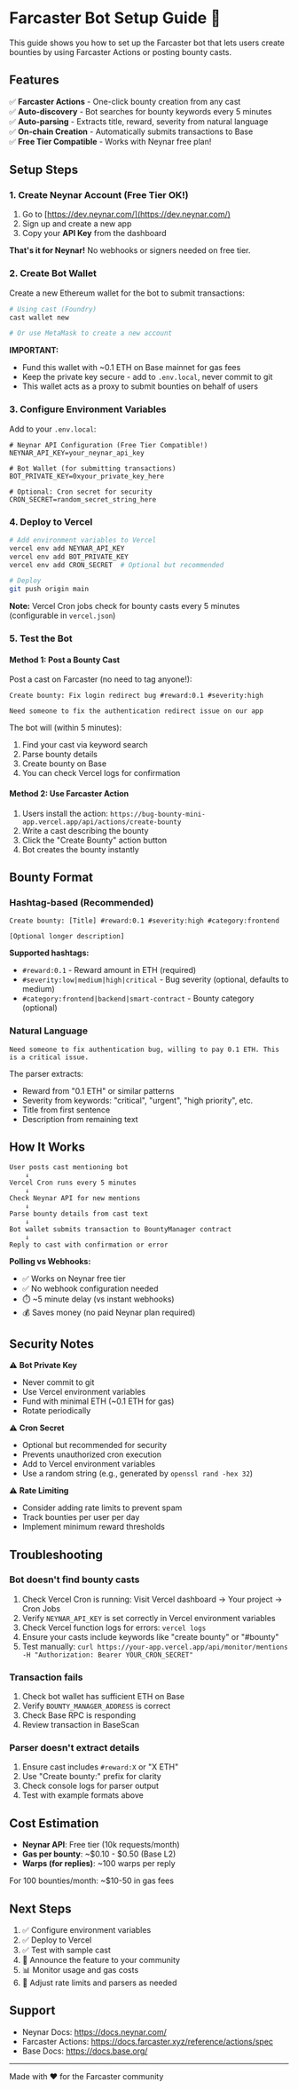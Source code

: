 # Farcaster Bot Setup Guide 🤖

This guide shows you how to set up the Farcaster bot that lets users create bounties by using Farcaster Actions or posting bounty casts.

## Features

✅ **Farcaster Actions** - One-click bounty creation from any cast  
✅ **Auto-discovery** - Bot searches for bounty keywords every 5 minutes  
✅ **Auto-parsing** - Extracts title, reward, severity from natural language  
✅ **On-chain Creation** - Automatically submits transactions to Base  
✅ **Free Tier Compatible** - Works with Neynar free plan!

## Setup Steps

### 1. Create Neynar Account (Free Tier OK!)

1. Go to [https://dev.neynar.com/](https://dev.neynar.com/)
2. Sign up and create a new app
3. Copy your **API Key** from the dashboard

**That's it for Neynar!** No webhooks or signers needed on free tier.

### 2. Create Bot Wallet

Create a new Ethereum wallet for the bot to submit transactions:

```bash
# Using cast (Foundry)
cast wallet new

# Or use MetaMask to create a new account
```

**IMPORTANT:** 
- Fund this wallet with ~0.1 ETH on Base mainnet for gas fees
- Keep the private key secure - add to `.env.local`, never commit to git
- This wallet acts as a proxy to submit bounties on behalf of users

### 3. Configure Environment Variables

Add to your `.env.local`:

```env
# Neynar API Configuration (Free Tier Compatible!)
NEYNAR_API_KEY=your_neynar_api_key

# Bot Wallet (for submitting transactions)
BOT_PRIVATE_KEY=0xyour_private_key_here

# Optional: Cron secret for security
CRON_SECRET=random_secret_string_here
```

### 4. Deploy to Vercel

```bash
# Add environment variables to Vercel
vercel env add NEYNAR_API_KEY
vercel env add BOT_PRIVATE_KEY
vercel env add CRON_SECRET  # Optional but recommended

# Deploy
git push origin main
```

**Note:** Vercel Cron jobs check for bounty casts every 5 minutes (configurable in `vercel.json`)

### 5. Test the Bot

#### Method 1: Post a Bounty Cast

Post a cast on Farcaster (no need to tag anyone!):

```
Create bounty: Fix login redirect bug #reward:0.1 #severity:high

Need someone to fix the authentication redirect issue on our app
```

The bot will (within 5 minutes):
1. Find your cast via keyword search
2. Parse bounty details
3. Create bounty on Base
4. You can check Vercel logs for confirmation

#### Method 2: Use Farcaster Action

1. Users install the action: `https://bug-bounty-mini-app.vercel.app/api/actions/create-bounty`
2. Write a cast describing the bounty
3. Click the "Create Bounty" action button
4. Bot creates the bounty instantly

## Bounty Format

### Hashtag-based (Recommended)

```
Create bounty: [Title] #reward:0.1 #severity:high #category:frontend

[Optional longer description]
```

**Supported hashtags:**
- `#reward:0.1` - Reward amount in ETH (required)
- `#severity:low|medium|high|critical` - Bug severity (optional, defaults to medium)
- `#category:frontend|backend|smart-contract` - Bounty category (optional)

### Natural Language

```
Need someone to fix authentication bug, willing to pay 0.1 ETH. This is a critical issue.
```

The parser extracts:
- Reward from "0.1 ETH" or similar patterns
- Severity from keywords: "critical", "urgent", "high priority", etc.
- Title from first sentence
- Description from remaining text

## How It Works

```
User posts cast mentioning bot
    ↓
Vercel Cron runs every 5 minutes
    ↓
Check Neynar API for new mentions
    ↓
Parse bounty details from cast text
    ↓
Bot wallet submits transaction to BountyManager contract
    ↓
Reply to cast with confirmation or error
```

**Polling vs Webhooks:**
- ✅ Works on Neynar free tier
- ✅ No webhook configuration needed
- ⏱️ ~5 minute delay (vs instant webhooks)
- 💰 Saves money (no paid Neynar plan required)

## Security Notes

⚠️ **Bot Private Key**
- Never commit to git
- Use Vercel environment variables
- Fund with minimal ETH (~0.1 ETH for gas)
- Rotate periodically

⚠️ **Cron Secret**
- Optional but recommended for security
- Prevents unauthorized cron execution
- Add to Vercel environment variables
- Use a random string (e.g., generated by `openssl rand -hex 32`)

⚠️ **Rate Limiting**
- Consider adding rate limits to prevent spam
- Track bounties per user per day
- Implement minimum reward thresholds

## Troubleshooting

### Bot doesn't find bounty casts

1. Check Vercel Cron is running: Visit Vercel dashboard → Your project → Cron Jobs
2. Verify `NEYNAR_API_KEY` is set correctly in Vercel environment variables
3. Check Vercel function logs for errors: `vercel logs`
4. Ensure your casts include keywords like "create bounty" or "#bounty"
5. Test manually: `curl https://your-app.vercel.app/api/monitor/mentions -H "Authorization: Bearer YOUR_CRON_SECRET"`

### Transaction fails

1. Check bot wallet has sufficient ETH on Base
2. Verify `BOUNTY_MANAGER_ADDRESS` is correct
3. Check Base RPC is responding
4. Review transaction in BaseScan

### Parser doesn't extract details

1. Ensure cast includes `#reward:X` or "X ETH"
2. Use "Create bounty:" prefix for clarity
3. Check console logs for parser output
4. Test with example formats above

## Cost Estimation

- **Neynar API**: Free tier (10k requests/month)
- **Gas per bounty**: ~$0.10 - $0.50 (Base L2)
- **Warps (for replies)**: ~100 warps per reply

For 100 bounties/month: ~$10-50 in gas fees

## Next Steps

1. ✅ Configure environment variables
2. ✅ Deploy to Vercel
3. ✅ Test with sample cast
4. 📢 Announce the feature to your community
5. 📊 Monitor usage and gas costs
6. 🔧 Adjust rate limits and parsers as needed

## Support

- Neynar Docs: https://docs.neynar.com/
- Farcaster Actions: https://docs.farcaster.xyz/reference/actions/spec
- Base Docs: https://docs.base.org/

---

Made with ❤️ for the Farcaster community

